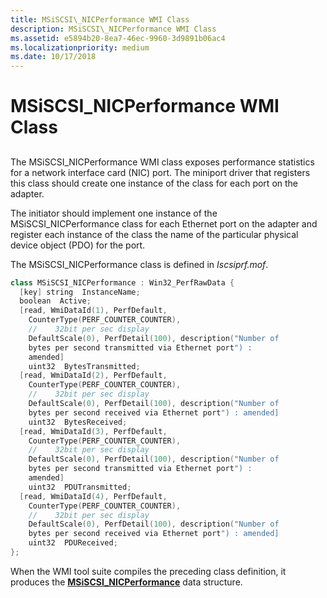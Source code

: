 ```yaml
---
title: MSiSCSI\_NICPerformance WMI Class
description: MSiSCSI\_NICPerformance WMI Class
ms.assetid: e5894b20-8ea7-46ec-9960-3d9891b06ac4
ms.localizationpriority: medium
ms.date: 10/17/2018
---
```


# MSiSCSI\_NICPerformance WMI Class


## <span id="ddk_msiscsi_nicperformance_wmi_class_kr"></span><span id="DDK_MSISCSI_NICPERFORMANCE_WMI_CLASS_KR"></span>


The MSiSCSI\_NICPerformance WMI class exposes performance statistics for a network interface card (NIC) port. The miniport driver that registers this class should create one instance of the class for each port on the adapter.

The initiator should implement one instance of the MSiSCSI\_NICPerformance class for each Ethernet port on the adapter and register each instance of the class the name of the particular physical device object (PDO) for the port.

The MSiSCSI\_NICPerformance class is defined in *Iscsiprf.mof*.

```cpp
class MSiSCSI_NICPerformance : Win32_PerfRawData {
  [key] string  InstanceName;
  boolean  Active;
  [read, WmiDataId(1), PerfDefault, 
    CounterType(PERF_COUNTER_COUNTER),
    //    32bit per sec display
    DefaultScale(0), PerfDetail(100), description("Number of 
    bytes per second transmitted via Ethernet port") : 
    amended] 
    uint32  BytesTransmitted;
  [read, WmiDataId(2), PerfDefault, 
    CounterType(PERF_COUNTER_COUNTER),
    //    32bit per sec display
    DefaultScale(0), PerfDetail(100), description("Number of 
    bytes per second received via Ethernet port") : amended] 
    uint32  BytesReceived;
  [read, WmiDataId(3), PerfDefault, 
    CounterType(PERF_COUNTER_COUNTER),
    //    32bit per sec display
    DefaultScale(0), PerfDetail(100), description("Number of 
    bytes per second transmitted via Ethernet port") :
    amended] 
    uint32  PDUTransmitted;
  [read, WmiDataId(4), PerfDefault, 
    CounterType(PERF_COUNTER_COUNTER),
    //    32bit per sec display
    DefaultScale(0), PerfDetail(100), description("Number of 
    bytes per second received via Ethernet port") : amended]
    uint32  PDUReceived;
};
```

When the WMI tool suite compiles the preceding class definition, it produces the [**MSiSCSI\_NICPerformance**](https://docs.microsoft.com/windows-hardware/drivers/ddi/content/iscsiprf/ns-iscsiprf-_msiscsi_nicperformance) data structure.

 

 





